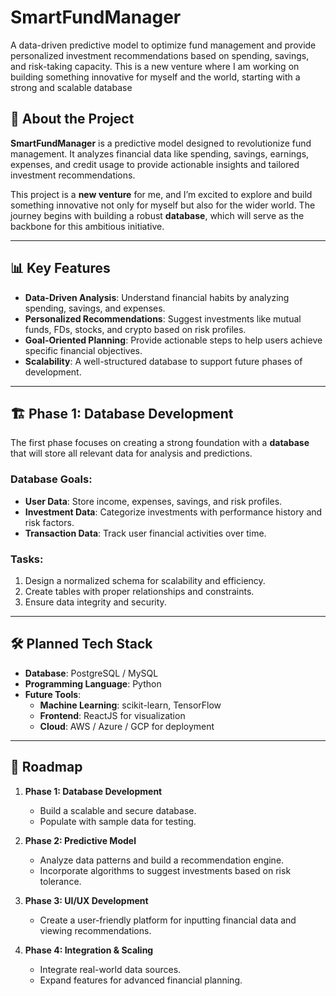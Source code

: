 # SmartFundManager
A data-driven predictive model to optimize fund management and provide personalized investment recommendations based on spending, savings, and risk-taking capacity. This is a new venture where I am working on building something innovative for myself and the world, starting with a strong and scalable database

## 🚀 About the Project
**SmartFundManager** is a predictive model designed to revolutionize fund management. It analyzes financial data like spending, savings, earnings, expenses, and credit usage to provide actionable insights and tailored investment recommendations.  

This project is a **new venture** for me, and I’m excited to explore and build something innovative not only for myself but also for the wider world. The journey begins with building a robust **database**, which will serve as the backbone for this ambitious initiative.

---

## 📊 Key Features
- **Data-Driven Analysis**: Understand financial habits by analyzing spending, savings, and expenses.
- **Personalized Recommendations**: Suggest investments like mutual funds, FDs, stocks, and crypto based on risk profiles.
- **Goal-Oriented Planning**: Provide actionable steps to help users achieve specific financial objectives.
- **Scalability**: A well-structured database to support future phases of development.

---

## 🏗️ Phase 1: Database Development
The first phase focuses on creating a strong foundation with a **database** that will store all relevant data for analysis and predictions.

### **Database Goals**:
- **User Data**: Store income, expenses, savings, and risk profiles.
- **Investment Data**: Categorize investments with performance history and risk factors.
- **Transaction Data**: Track user financial activities over time.

### **Tasks**:
1. Design a normalized schema for scalability and efficiency.
2. Create tables with proper relationships and constraints.
3. Ensure data integrity and security.

---

## 🛠️ Planned Tech Stack
- **Database**: PostgreSQL / MySQL  
- **Programming Language**: Python  
- **Future Tools**:
  - **Machine Learning**: scikit-learn, TensorFlow  
  - **Frontend**: ReactJS for visualization  
  - **Cloud**: AWS / Azure / GCP for deployment  

---

## 📌 Roadmap
1. **Phase 1: Database Development**
   - Build a scalable and secure database.
   - Populate with sample data for testing.

2. **Phase 2: Predictive Model**
   - Analyze data patterns and build a recommendation engine.
   - Incorporate algorithms to suggest investments based on risk tolerance.

3. **Phase 3: UI/UX Development**
   - Create a user-friendly platform for inputting financial data and viewing recommendations.

4. **Phase 4: Integration & Scaling**
   - Integrate real-world data sources.
   - Expand features for advanced financial planning.
